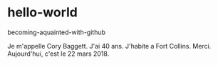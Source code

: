 # hello-world
becoming-aquainted-with-github

Je m'appelle Cory Baggett. J'ai 40 ans. J'habite a Fort Collins. Merci. Aujourd'hui, c'est le 22 mars 2018.
